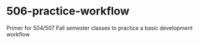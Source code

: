 # 506-practice-workflow
Primer for 504/507 Fall semester classes to practice a basic development workflow

